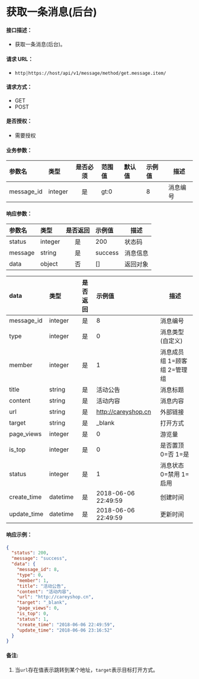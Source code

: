 # 获取一条消息(后台)

#### 接口描述：
- 获取一条消息(后台)。

#### 请求 URL：
- `http|https://host/api/v1/message/method/get.message.item/`

#### 请求方式：
- GET
- POST

#### 是否授权：
- 需要授权

#### 业务参数：
|参数名|类型|是否必须|范围值|默认值|示例值|描述|
|:----|:---|:---:|:-----|:-----|:-----|-----|
|message_id |integer |是 |gt:0 | |8 |消息编号 |

#### 响应参数：
|参数名|类型|是否返回|示例值|描述|
|:-----|:-----|:---:|:-----|-----|
|status |integer |是 |200 |状态码 |
|message |string |是 |success |消息信息 |
|data |object |否 |[] |返回对象 |

|data|类型|是否返回|示例值|描述|
|:-----|:-----|:---:|:-----|-----|
|message_id |integer |是 |8 |消息编号 |
|type |integer |是 |0 |消息类型(自定义) |
|member |integer |是 |1 |消息成员组 1=顾客组 2=管理组 |
|title |string |是 |活动公告 |消息标题 |
|content |string |是 |活动内容 |消息内容 |
|url |string |是 |http://careyshop.cn |外部链接 |
|target |string |是 |_blank |打开方式 |
|page_views |integer |是 |0 |游览量 |
|is_top |integer |是 |0 |是否置顶 0=否 1=是 |
|status |integer |是 |1 |消息状态 0=禁用 1=启用 |
|create_time |datetime |是 |2018-06-06 22:49:59 |创建时间 |
|update_time |datetime |是 |2018-06-06 22:49:59 |更新时间 |

#### 响应示例：
```json
{
  "status": 200,
  "message": "success",
  "data": {
    "message_id": 8,
    "type": 0,
    "member": 1,
    "title": "活动公告",
    "content": "活动内容",
    "url": "http://careyshop.cn",
    "target": "_blank",
    "page_views": 0,
    "is_top": 0,
    "status": 1,
    "create_time": "2018-06-06 22:49:59",
    "update_time": "2018-06-06 23:16:52"
  }
}
```

#### 备注:
1. 当`url`存在值表示跳转到某个地址，`target`表示目标打开方式。